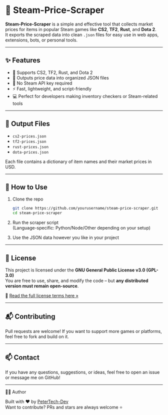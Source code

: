 # 🛒 Steam-Price-Scraper

**Steam-Price-Scraper** is a simple and effective tool that collects market prices for items in popular Steam games like **CS2**, **TF2**, **Rust**, and **Dota 2**.  
It exports the scraped data into clean `.json` files for easy use in web apps, extensions, bots, or personal tools.

---

## ✨ Features

- 🎯 Supports CS2, TF2, Rust, and Dota 2
- 💾 Outputs price data into organized JSON files
- 🔧 No Steam API key required
- ⚡ Fast, lightweight, and script-friendly
- 💻 Perfect for developers making inventory checkers or Steam-related tools

---

## 📁 Output Files

- `cs2-prices.json`
- `tf2-prices.json`
- `rust-prices.json`
- `dota-prices.json`

Each file contains a dictionary of item names and their market prices in USD.

---

## 🚀 How to Use

1. Clone the repo  
   ```bash
   git clone https://github.com/yourusername/steam-price-scraper.git
   cd steam-price-scraper
   ```

2. Run the scraper script  
   (Language-specific: Python/Node/Other depending on your setup)

3. Use the JSON data however you like in your project

---

## 🔐 License

This project is licensed under the **GNU General Public License v3.0 (GPL-3.0)**  
You are free to use, share, and modify the code – but **any distributed version must remain open-source**.

📄 [Read the full license terms here »](https://www.gnu.org/licenses/gpl-3.0.html)

---

## 📬 Contributing

Pull requests are welcome! If you want to support more games or platforms, feel free to fork and build on it.

---

## 📫 Contact

If you have any questions, suggestions, or ideas, feel free to open an issue or message me on GitHub!

---

👨‍💻 Author

Built with ❤️ by [PeterTech-Dev](https://github.com/PeterTech-Dev)  
Want to contribute? PRs and stars are always welcome ⭐
